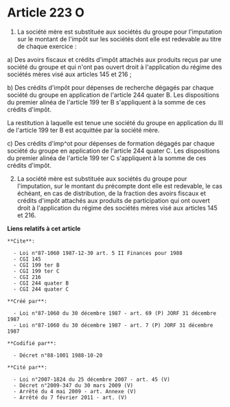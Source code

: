 # Article 223 O

1. La société mère est substituée aux sociétés du groupe pour l'imputation sur le montant de l'impôt sur les sociétés dont
elle est redevable au titre de chaque exercice :

a) Des avoirs fiscaux et crédits d'impôt attachés aux produits reçus par une société du groupe et qui n'ont pas ouvert droit
à l'application du régime des sociétés mères visé aux articles 145 et 216 ;

b) Des crédits d'impôt pour dépenses de recherche dégagés par chaque société du groupe en application de l'article 244 quater
B. Les dispositions du premier alinéa de l'article 199 ter B s'appliquent à la somme de ces crédits d'impôt.

La restitution à laquelle est tenue une société du groupe en application du III de l'article 199 ter B est acquittée par la
société mère.

c) Des crédits d'imp^ot pour dépenses de formation dégagés par chaque société du groupe en application de l'article 244
quater C. Les dispositions du premier alinéa de l'article 199 ter C s'appliquent à la somme de ces crédits d'impôt.

2. La société mère est substituée aux sociétés du groupe pour l'imputation, sur le montant du précompte dont elle est
redevable, le cas échéant, en cas de distribution, de la fraction des avoirs fiscaux et crédits d'impôt attachés aux produits
de participation qui ont ouvert droit à l'application du régime des sociétés mères visé aux articles 145 et 216.

**Liens relatifs à cet article**

	**Cite**:

	  - Loi n°87-1060 1987-12-30 art. 5 II Finances pour 1988
	  - CGI 145
	  - CGI 199 ter B
	  - CGI 199 ter C
	  - CGI 216
	  - CGI 244 quater B
	  - CGI 244 quater C

	**Créé par**:

	  - Loi n°87-1060 du 30 décembre 1987 - art. 69 (P) JORF 31 décembre 1987
	  - Loi n°87-1060 du 30 décembre 1987 - art. 7 (P) JORF 31 décembre 1987

	**Codifié par**:

	  - Décret n°88-1001 1988-10-20

	**Cité par**:

	  - Loi n°2007-1824 du 25 décembre 2007 - art. 45 (V)
	  - Décret n°2009-347 du 30 mars 2009 (V)
	  - Arrêté du 4 mai 2009 - art. Annexe (V)
	  - Arrêté du 7 février 2011 - art. (V)
